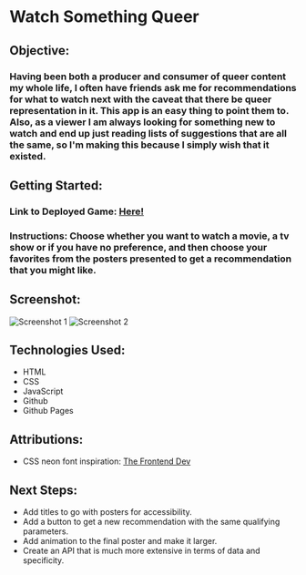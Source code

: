# Watch Something Queer
## Objective:
### Having been both a producer and consumer of queer content my whole life, I often have friends ask me for recommendations for what to watch next with the caveat that there be queer representation in it.  This app is an easy thing to point them to.  Also, as a viewer I am always looking for something new to watch and end up just reading lists of suggestions that are all the same, so I'm making this because I simply wish that it existed.
## Getting Started:
### Link to Deployed Game: [Here!](https://btsybm.github.io/Watch-Something-Queer/)
### Instructions: Choose whether you want to watch a movie, a tv show or if you have no preference, and then choose your favorites from the posters presented to get a recommendation that you might like.
## Screenshot:
![Screenshot 1](https://i.imgur.com/yvjhUfh.png)
![Screenshot 2](https://i.imgur.com/IY2zMYX.png)
## Technologies Used:
* HTML
* CSS
* JavaScript
* Github
* Github Pages
## Attributions:
* CSS neon font inspiration: [The Frontend Dev](https://codepen.io/valhead/pen/djHoD?editors=1100)
## Next Steps:
* Add titles to go with posters for accessibility.
* Add a button to get a new recommendation with the same qualifying parameters.
* Add animation to the final poster and make it larger.
* Create an API that is much more extensive in terms of data and specificity.
